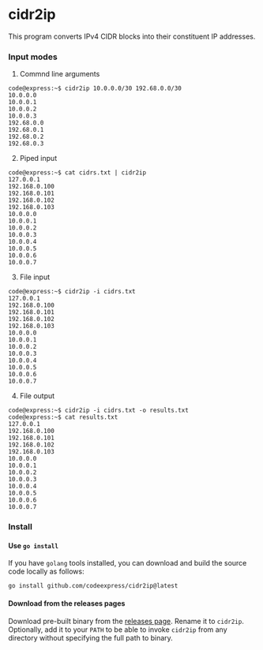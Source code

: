 # cidr2ip

This program converts IPv4 CIDR blocks into their constituent IP addresses.

### Input modes

1. Commnd line arguments
```
code@express:~$ cidr2ip 10.0.0.0/30 192.68.0.0/30
10.0.0.0
10.0.0.1
10.0.0.2
10.0.0.3
192.68.0.0
192.68.0.1
192.68.0.2
192.68.0.3
```

2. Piped input
```
code@express:~$ cat cidrs.txt | cidr2ip
127.0.0.1
192.168.0.100
192.168.0.101
192.168.0.102
192.168.0.103
10.0.0.0
10.0.0.1
10.0.0.2
10.0.0.3
10.0.0.4
10.0.0.5
10.0.0.6
10.0.0.7
```

3. File input
```
code@express:~$ cidr2ip -i cidrs.txt
127.0.0.1
192.168.0.100
192.168.0.101
192.168.0.102
192.168.0.103
10.0.0.0
10.0.0.1
10.0.0.2
10.0.0.3
10.0.0.4
10.0.0.5
10.0.0.6
10.0.0.7
```

4. File output
```
code@express:~$ cidr2ip -i cidrs.txt -o results.txt
code@express:~$ cat results.txt
127.0.0.1
192.168.0.100
192.168.0.101
192.168.0.102
192.168.0.103
10.0.0.0
10.0.0.1
10.0.0.2
10.0.0.3
10.0.0.4
10.0.0.5
10.0.0.6
10.0.0.7
```

### Install

#### Use `go install`

If you have `golang` tools installed, you can download and build the source code
locally as follows:
```
go install github.com/codeexpress/cidr2ip@latest
```

#### Download from the releases pages

Download pre-built binary from the [releases page](https://github.com/codeexpress/cidr2ip/releases/latest). Rename it to `cidr2ip`. Optionally, add it to your `PATH` to be able to invoke `cidr2ip` from any directory without specifying the full path to binary.

